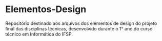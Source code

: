 # Elementos-Design
Repositório destinado aos arquivos dos elementos de design do projeto final das disciplinas técnicas, desenvolvido durante o 1° ano do curso técnico em Informática do IFSP.
